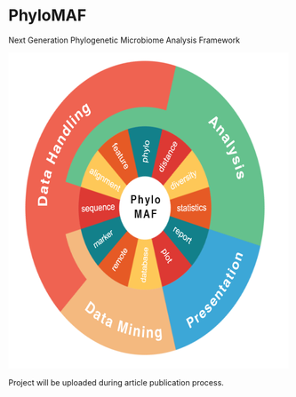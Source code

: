 # PhyloMAF
Next Generation Phylogenetic Microbiome Analysis Framework

<img src="PhyloMAF_LOGO.png" width="620" height="569">

Project will be uploaded during article publication process.
